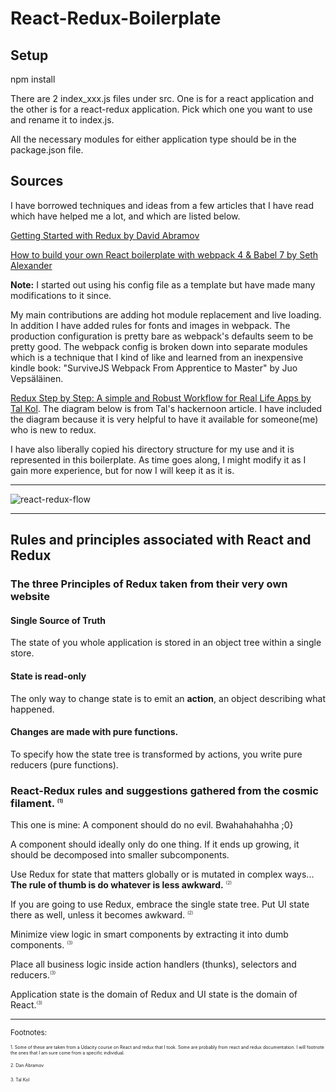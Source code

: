 # React-Redux-Boilerplate

## Setup

npm install

There are 2 index_xxx.js files under src. One is for a react application and the other is for a react-redux application. Pick which one you want to use and rename it to index.js.

All the necessary modules for either application type should be in the package.json file.

## Sources

I have borrowed techniques and ideas from a few articles that I have read which have helped me a lot, and which are listed below.

[Getting Started with Redux by David Abramov](https://egghead.io/courses/getting-started-with-redux)

[How to build your own React boilerplate with webpack 4 & Babel 7 by Seth Alexander](https://medium.com/@sethalexander/how-to-build-your-own-react-boilerplate-1a97d09337fd)

**Note:** I started out using his config file as a template but have made many modifications to it since.

My main contributions are adding hot module replacement and live loading. In addition I have added rules for fonts and images in webpack. The production configuration is pretty bare as webpack's defaults seem to be pretty good. The webpack config is broken down into separate modules which is a technique that I kind of like and learned from an inexpensive kindle book: "SurviveJS Webpack From Apprentice to Master" by Juo Vepsäläinen.

[Redux Step by Step: A simple and Robust Workflow for Real Life Apps by Tal Kol](https://hackernoon.com/redux-step-by-step-a-simple-and-robust-workflow-for-real-life-apps-1fdf7df46092).
The diagram below is from Tal's hackernoon article. I have included the diagram because it is very helpful to have it available for someone(me) who is new to redux.

I have also liberally copied his directory structure for my use and it is represented in this boilerplate. As time goes along, I might modify it as I gain more experience, but for now I will keep it as it is.

<hr />

<img src="https://cdn-images-1.medium.com/max/1000/1*9kbmrgH8voxp_rx25LPqIw.png"
alt="react-redux-flow" />

<hr />

## Rules and principles associated with React and Redux

### The three Principles of Redux taken from their very own website

#### Single Source of Truth

The state of you whole application is stored in an object tree within a single store.

#### State is read-only

The only way to change state is to emit an **action**, an object describing what happened.

#### Changes are made with pure functions.

To specify how the state tree is transformed by actions, you write pure reducers (pure functions).

### React-Redux rules and suggestions gathered from the cosmic filament. <sup><span style="font-size:0.6em">(1)</span></sup>

This one is mine: A component should do no evil. Bwahahahahha ;0}

A component should ideally only do one thing. If it ends up growing, it should be decomposed into smaller subcomponents.

Use Redux for state that matters globally or is mutated in complex ways... **The rule of thumb is do whatever is less awkward.** <sup><span style="font-size:0.6em">(2)</span></sup>

If you are going to use Redux, embrace the single state tree. Put UI state there as well, unless it becomes awkward. <sup><span style="font-size:0.6em">(2)</span></sup>

Minimize view logic in smart components by extracting it into dumb components. <sup><span style="font-size:0.6em">(3)</span></sup>

Place all business logic inside action handlers (thunks), selectors and reducers.<sup><span style="font-size:0.6em">(3)</span></sup>

Application state is the domain of Redux and UI state is the domain of React.<sup><span style="font-size:0.6em">(3)</span></sup>

<hr />
<small>Footnotes:

<span style="font-size:0.6em">1. Some of these are taken from a Udacity course on React and redux that I took. Some are probably from react and redux documentation. I will footnote the ones that I am sure come from a specific individual.</span>

<span style="font-size:0.6em">2. Dan Abramov</span>

<span style="font-size:0.6em">3. Tal Kol</span></small>
